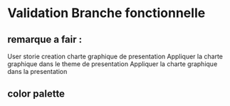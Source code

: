 # Validation Branche fonctionnelle

## remarque a fair :

User storie
creation charte graphique de presentation
Appliquer la charte graphique dans le theme de presentation
Appliquer la charte graphique dans la presentation

## color palette
